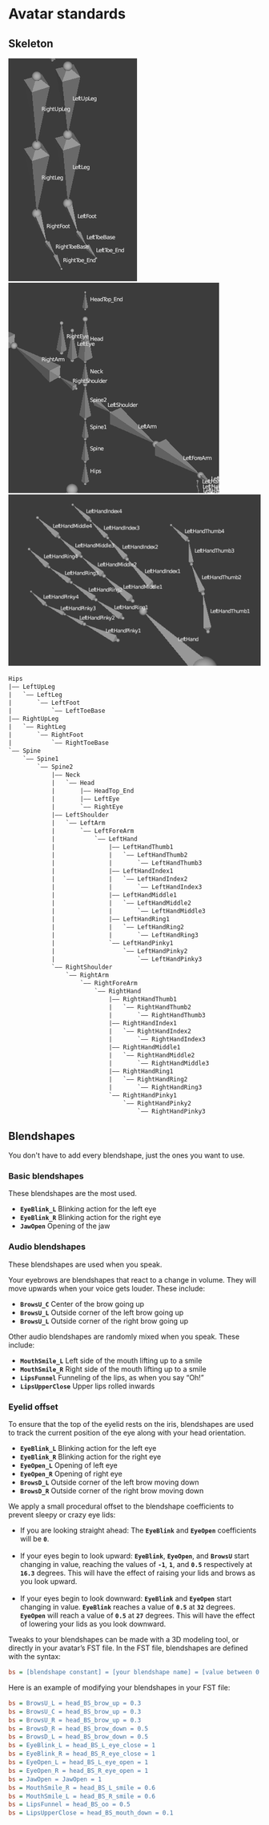 # Avatar standards

## Skeleton

![Legs](avatar-standards/legs.png)
![Body](avatar-standards/body.png)
![Hand](avatar-standards/hand.png)

```
Hips
|―― LeftUpLeg
|   `―― LeftLeg
|       `―― LeftFoot
|           `―― LeftToeBase
|―― RightUpLeg
|   `―― RightLeg
|       `―― RightFoot
|           `―― RightToeBase
`―― Spine
    `―― Spine1
        `―― Spine2
            |―― Neck
            |   `―― Head
            |       |―― HeadTop_End
            |       |―― LeftEye
            |       `―― RightEye
            |―― LeftShoulder
            |   `―― LeftArm
            |       `―― LeftForeArm
            |           `―― LeftHand
            |               |―― LeftHandThumb1
            |               |   `―― LeftHandThumb2
            |               |       `―― LeftHandThumb3
            |               |―― LeftHandIndex1
            |               |   `―― LeftHandIndex2
            |               |       `―― LeftHandIndex3
            |               |―― LeftHandMiddle1
            |               |   `―― LeftHandMiddle2
            |               |       `―― LeftHandMiddle3
            |               |―― LeftHandRing1
            |               |   `―― LeftHandRing2
            |               |       `―― LeftHandRing3
            |               `―― LeftHandPinky1
            |                   `―― LeftHandPinky2
            |                       `―― LeftHandPinky3
            `―― RightShoulder
                `―― RightArm
                    `―― RightForeArm
                        `―― RightHand
                            |―― RightHandThumb1
                            |   `―― RightHandThumb2
                            |       `―― RightHandThumb3
                            |―― RightHandIndex1
                            |   `―― RightHandIndex2
                            |       `―― RightHandIndex3
                            |―― RightHandMiddle1
                            |   `―― RightHandMiddle2
                            |       `―― RightHandMiddle3
                            |―― RightHandRing1
                            |   `―― RightHandRing2
                            |       `―― RightHandRing3
                            `―― RightHandPinky1
                                `―― RightHandPinky2
                                    `―― RightHandPinky3
```

## Blendshapes

You don't have to add every blendshape, just the ones you want to use.

### Basic blendshapes

These blendshapes are the most used.

-   **`EyeBlink_L`** Blinking action for the left eye
-   **`EyeBlink_R`** Blinking action for the right eye
-   **`JawOpen`** Opening of the jaw

### Audio blendshapes

These blendshapes are used when you speak.

Your eyebrows are blendshapes that react to a change in volume. They will move upwards when your voice gets louder. These include:

-   **`BrowsU_C`** Center of the brow going up
-   **`BrowsU_L`** Outside corner of the left brow going up
-   **`BrowsU_L`** Outside corner of the right brow going up

Other audio blendshapes are randomly mixed when you speak. These include:

-   **`MouthSmile_L`** Left side of the mouth lifting up to a smile
-   **`MouthSmile_R`** Right side of the mouth lifting up to a smile
-   **`LipsFunnel`** Funneling of the lips, as when you say “Oh!”
-   **`LipsUpperClose`** Upper lips rolled inwards

### Eyelid offset

To ensure that the top of the eyelid rests on the iris, blendshapes are used to track the current position of the eye along with your head orientation.

-   **`EyeBlink_L`** Blinking action for the left eye
-   **`EyeBlink_R`** Blinking action for the right eye
-   **`EyeOpen_L`** Opening of left eye
-   **`EyeOpen_R`** Opening of right eye
-   **`BrowsD_L`** Outside corner of the left brow moving down
-   **`BrowsD_R`** Outside corner of the right brow moving down

We apply a small procedural offset to the blendshape coefficients to prevent sleepy or crazy eye lids:

-   If you are looking straight ahead: The **`EyeBlink`** and **`EyeOpen`** coefficients will be **`0`**.
    <br><br>
-   If your eyes begin to look upward: **`EyeBlink`**, **`EyeOpen`**, and **`BrowsU`** start changing in value, reaching the values of **`-1`**, **`1`**, and **`0.5`** respectively at **`16.3`** degrees. This will have the effect of raising your lids and brows as you look upward.
    <br><br>
-   If your eyes begin to look downward: **`EyeBlink`** and **`EyeOpen`** start changing in value. **`EyeBlink`** reaches a value of **`0.5`** at **`32`** degrees. **`EyeOpen`** will reach a value of **`0.5`** at **`27`** degrees. This will have the effect of lowering your lids as you look downward.

Tweaks to your blendshapes can be made with a 3D modeling tool, or directly in your avatar’s FST file. In the FST file, blendshapes are defined with the syntax:

```ini
bs = [blendshape constant] = [your blendshape name] = [value between 0 and 1]
```

Here is an example of modifying your blendshapes in your FST file:

```ini
bs = BrowsU_L = head_BS_brow_up = 0.3
bs = BrowsU_C = head_BS_brow_up = 0.3
bs = BrowsU_R = head_BS_brow_up = 0.3
bs = BrowsD_R = head_BS_brow_down = 0.5
bs = BrowsD_L = head_BS_brow_down = 0.5
bs = EyeBlink_L = head_BS_L_eye_close = 1
bs = EyeBlink_R = head_BS_R_eye_close = 1
bs = EyeOpen_L = head_BS_L_eye_open = 1
bs = EyeOpen_R = head_BS_R_eye_open = 1
bs = JawOpen = JawOpen = 1
bs = MouthSmile_R = head_BS_L_smile = 0.6
bs = MouthSmile_L = head_BS_R_smile = 0.6
bs = LipsFunnel = head_BS_oo = 0.5
bs = LipsUpperClose = head_BS_mouth_down = 0.1
```
